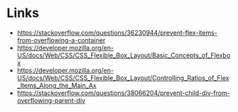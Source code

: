 # Links
- https://stackoverflow.com/questions/36230944/prevent-flex-items-from-overflowing-a-container
- https://developer.mozilla.org/en-US/docs/Web/CSS/CSS_Flexible_Box_Layout/Basic_Concepts_of_Flexbox
- https://developer.mozilla.org/en-US/docs/Web/CSS/CSS_Flexible_Box_Layout/Controlling_Ratios_of_Flex_Items_Along_the_Main_Ax
- https://stackoverflow.com/questions/38066204/prevent-child-div-from-overflowing-parent-div
